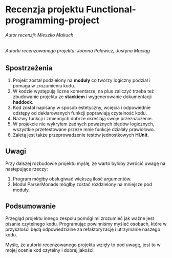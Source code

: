# Recenzja projektu Functional-programming-project

###### Autor recenzji: Mieszko Makuch

###### Autorki recenzowanego projektu: Joanna Palewicz, Justyna Maciąg


## Spostrzeżenia

1. Projekt został podzielony na **moduły** co tworzy logiczny podział i pomaga w zrozumieniu kodu.
2. W kodzie występują liczne komentarze, na plus zaliczyć trzeba też zbudowanie projektu ze **stackiem** i wygenerowanie dokumentacji **haddock**.
3. Kod został napisany w sposób estetyczny, wcięcia i odpowiednie odstępy od deklarowanych funkcji poprawiają czytelność kodu.
4. Nazwy funkcji i zmiennych dobrze określają swoje przeznaczenie.
3. W projekcie nie wykryłem żadnych poważnych błędów logicznych, wszystkie przetestowane przeze mnie funkcje działały prawidłowo.
4. Zaletą jest także przeprowadzenie testów jednostkowych **HUnit**.	

## Uwagi
Przy dalszej rozbudowie projektu myślę, że warto byłoby zwrócić uwagę na następujące rzeczy:

1. Program mógłby obsługiwać większą ilość argumentów.
2. Moduł ParserMonads mógłby zostać rozdzielony na mniejsze pod moduły.

## Podsumowanie
Przegląd projektu innego zespołu pomógł mi zrozumieć jak ważne jest pisanie czytelnego kodu. Programując powinniśmy myśleć osobach, które w przyszłości będą odpowiedzialne za refaktoryzację i utrzymanie naszego kodu.

Myślę, że autorki recenzowanego projektu wzięły to pod uwagę, jest to w mojej ocenie kod czytelny i dobrej jakości.
